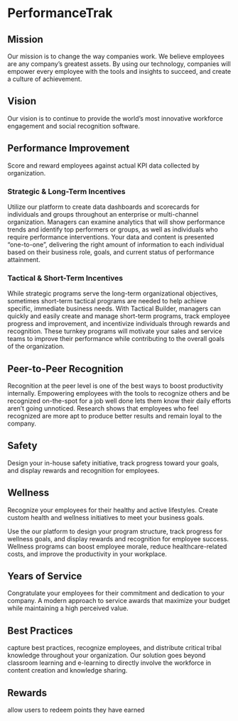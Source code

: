 # PerformanceTrak

## Mission 
Our mission is to change the way companies work. We believe employees are any company’s greatest assets. By using our technology, companies will empower every employee with the tools and insights to succeed, and create a culture of achievement. 

## Vision 
Our vision is to continue to provide the world’s most innovative workforce engagement and social recognition software.

## Performance Improvement
Score and reward employees against actual KPI data collected by organization.
### Strategic & Long-Term Incentives
Utilize our platform to create data dashboards and scorecards for individuals and groups throughout an enterprise or multi-channel organization. Managers can examine analytics that will show performance trends and identify top performers or groups, as well as individuals who require performance interventions. Your data and content is presented “one-to-one”, delivering the right amount of information to each individual based on their business role, goals, and current status of performance attainment.
### Tactical & Short-Term Incentives
While strategic programs serve the long-term organizational objectives, sometimes short-term tactical programs are needed to help achieve specific, immediate business needs. With Tactical Builder, managers can quickly and easily create and manage short-term programs, track employee progress and improvement, and incentivize individuals through rewards and recognition. These turnkey programs will motivate your sales and service teams to improve their performance while contributing to the overall goals of the organization.
## Peer-to-Peer Recognition
Recognition at the peer level is one of the best ways to boost productivity internally. Empowering employees with the tools to recognize others and be recognized on-the-spot for a job well done lets them know their daily efforts aren’t going unnoticed. Research shows that employees who feel recognized are more apt to produce better results and remain loyal to the company.
## Safety
Design your in-house safety initiative, track progress toward your goals, and display rewards and recognition for employees.
## Wellness
Recognize your employees for their healthy and active lifestyles. Create custom health and wellness initiatives to meet your business goals.

Use the our platform to design your program structure, track progress for wellness goals, and display rewards and recognition for employee success. Wellness programs can boost employee morale, reduce healthcare-related costs, and improve the productivity in your workplace.
## Years of Service
Congratulate your employees for their commitment and dedication to your company. A modern approach to service awards that maximize your budget while maintaining a high perceived value.
## Best Practices
capture best practices, recognize employees, and distribute critical tribal knowledge throughout your organization. Our solution goes beyond classroom learning and e-learning to directly involve the workforce in content creation and knowledge sharing.
## Rewards
allow users to redeem points they have earned
